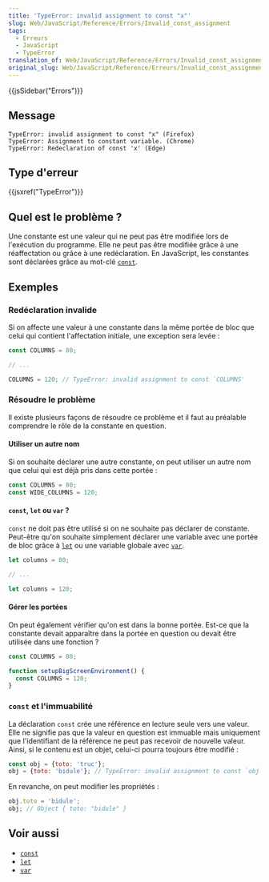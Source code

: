 ```yaml
---
title: 'TypeError: invalid assignment to const "x"'
slug: Web/JavaScript/Reference/Errors/Invalid_const_assignment
tags:
  - Erreurs
  - JavaScript
  - TypeError
translation_of: Web/JavaScript/Reference/Errors/Invalid_const_assignment
original_slug: Web/JavaScript/Reference/Erreurs/Invalid_const_assignment
---
```

{{jsSidebar("Errors")}}

## Message

    TypeError: invalid assignment to const "x" (Firefox)
    TypeError: Assignment to constant variable. (Chrome)
    TypeError: Redeclaration of const 'x' (Edge)

## Type d'erreur

{{jsxref("TypeError")}}

## Quel est le problème ?

Une constante est une valeur qui ne peut pas être modifiée lors de l'exécution du programme. Elle ne peut pas être modifiée grâce à une réaffectation ou grâce à une redéclaration. En JavaScript, les constantes sont déclarées grâce au mot-clé [`const`](/fr/docs/Web/JavaScript/Reference/Instructions/const).

## Exemples

### Redéclaration invalide

Si on affecte une valeur à une constante dans la même portée de bloc que celui qui contient l'affectation initiale, une exception sera levée :

```js example-bad
const COLUMNS = 80;

// ...

COLUMNS = 120; // TypeError: invalid assignment to const `COLUMNS'
```

### Résoudre le problème

Il existe plusieurs façons de résoudre ce problème et il faut au préalable comprendre le rôle de la constante en question.

#### Utiliser un autre nom

Si on souhaite déclarer une autre constante, on peut utiliser un autre nom que celui qui est déjà pris dans cette portée :

```js example-good
const COLUMNS = 80;
const WIDE_COLUMNS = 120;
```

#### `const`, `let` ou `var` ?

`const` ne doit pas être utilisé si on ne souhaite pas déclarer de constante. Peut-être qu'on souhaite simplement déclarer une variable avec une portée de bloc grâce à [`let`](/fr/docs/Web/JavaScript/Reference/Instructions/let) ou une variable globale avec [`var`](/fr/docs/Web/JavaScript/Reference/Instructions/var).

```js example-good
let columns = 80;

// ...

let columns = 120;
```

#### Gérer les portées

On peut également vérifier qu'on est dans la bonne portée. Est-ce que la constante devait apparaître dans la portée en question ou devait être utilisée dans une fonction ?

```js example-good
const COLUMNS = 80;

function setupBigScreenEnvironment() {
  const COLUMNS = 120;
}
```

### `const` et l'immuabilité

La déclaration `const` crée une référence en lecture seule vers une valeur. Elle ne signifie pas que la valeur en question est immuable mais uniquement que l'identifiant de la référence ne peut pas recevoir de nouvelle valeur. Ainsi, si le contenu est un objet, celui-ci pourra toujours être modifié :

```js example-bad
const obj = {toto: 'truc'};
obj = {toto: 'bidule'}; // TypeError: invalid assignment to const `obj'
```

En revanche, on peut modifier les propriétés :

```js example-good
obj.toto = 'bidule';
obj; // Object { toto: "bidule" }
```

## Voir aussi

- [`const`](/fr/docs/Web/JavaScript/Reference/Instructions/const)
- [`let`](/fr/docs/Web/JavaScript/Reference/Instructions/let)
- [`var`](/fr/docs/Web/JavaScript/Reference/Instructions/var)
